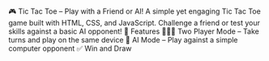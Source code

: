🎮 Tic Tac Toe – Play with a Friend or AI! A simple yet engaging Tic Tac Toe game built with HTML, CSS, and JavaScript. Challenge a friend or test your skills against a basic AI opponent! 🚀 Features 🧑‍🤝‍🧑 Two Player Mode – Take turns and play on the same device 🤖 AI Mode – Play against a simple computer opponent ✅ Win and Draw
